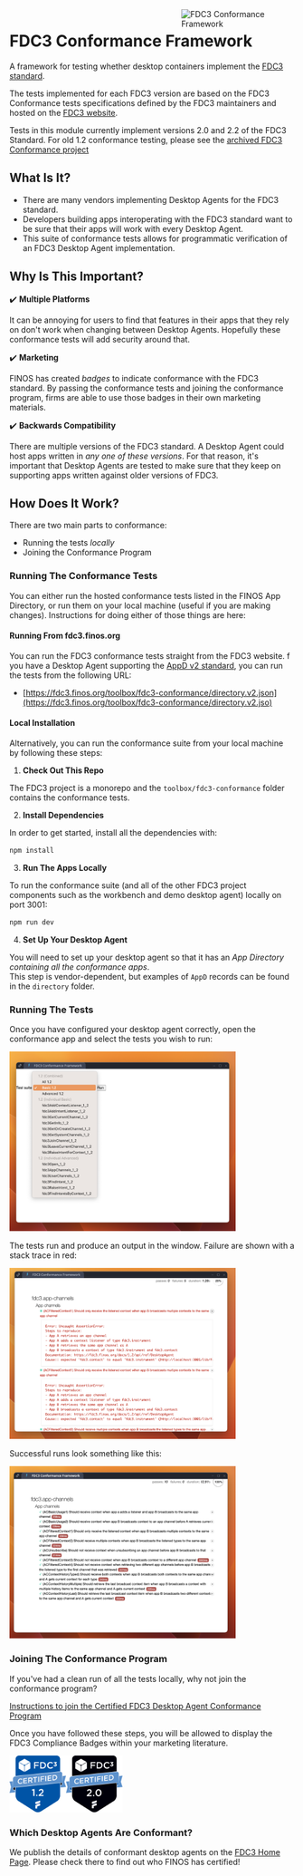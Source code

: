 <img align="right"  title="FDC3 Conformance Framework" width="200px" src="https://landscape.finos.org/logos/fdc3-conformance-framework.svg">

# FDC3 Conformance Framework

A framework for testing whether desktop containers implement the [FDC3 standard](https://fdc3.finos.org/).

The tests implemented for each FDC3 version are based on the FDC3 Conformance tests specifications defined by the FDC3 maintainers and hosted on the [FDC3 website](../../website/docs/api/conformance/Overview.md). 

Tests in this module currently implement versions 2.0 and 2.2 of the FDC3 Standard.  For old 1.2 conformance testing, please see the [archived FDC3 Conformance project](https://github.com/finos/FDC3-Conformance-Framework) 

## What Is It?

- There are many vendors implementing Desktop Agents for the FDC3 standard.
- Developers building apps interoperating with the FDC3 standard want to be sure that their apps will work with every Desktop Agent.
- This suite of conformance tests allows for programmatic verification of an FDC3 Desktop Agent implementation.

## Why Is This Important?

✔️ **Multiple Platforms**

It can be annoying for users to find that features in their apps that they rely on don't work when changing between Desktop Agents.  Hopefully these conformance tests will add security around that.

✔️ **Marketing**

FINOS has created _badges_ to indicate conformance with the FDC3 standard.   By passing the conformance tests and joining the conformance program, firms are able to use those badges in their own marketing materials.

✔️ **Backwards Compatibility**

There are multiple versions of the FDC3 standard.  A Desktop Agent could host apps written in _any one of these versions_.  For that reason, it's important that Desktop Agents are tested to make sure that they keep on supporting apps written against older versions of FDC3.

## How Does It Work?

There are two main parts to conformance:
  
  - Running the tests _locally_
  - Joining the Conformance Program

### Running The Conformance Tests

You can either run the hosted conformance tests listed in the FINOS App Directory, or run them on your local machine (useful if you are making changes).  Instructions for doing either of those things are here:

#### Running From fdc3.finos.org

You can run the FDC3 conformance tests straight from the FDC3 website.  f you have a Desktop Agent supporting the [AppD v2 standard](https://fdc3.finos.org/docs/app-directory/spec), you can run the tests from the following URL:

 - [https://fdc3.finos.org/toolbox/fdc3-conformance/directory.v2.json](https://fdc3.finos.org/toolbox/fdc3-conformance/directory.v2.jso)

#### Local Installation

Alternatively, you can run the conformance suite from your local machine by following these steps:

1.  **Check Out This Repo**

The FDC3 project is a monorepo and the `toolbox/fdc3-conformance` folder contains the conformance tests.  

2. **Install Dependencies**

In order to get started, install all the dependencies with:

```sh
npm install
```

3.  **Run The Apps Locally**

To run the conformance suite (and all of the other FDC3 project components such as the workbench and demo desktop agent) locally on port 3001:

```sh
npm run dev
```

4.  **Set Up Your Desktop Agent**

You will need to set up your desktop agent so that it has an _App Directory containing all the conformance apps_.   
This step is vendor-dependent, but examples of `AppD` records can be found in the `directory` folder.

### Running The Tests

Once you have configured your desktop agent correctly, open the conformance app and select the tests you wish to run:

<img src="static/selecting.png" alt="Selecting Tests" width="400px" />

The tests run and produce an output in the window.  Failure are shown with a stack trace in red:

<img src="static/failing.png" alt="Running Tests" width="400px" />

Successful runs look something like this:

<img src="static/running.png" alt="Success" width="400px" />

### Joining The Conformance Program

If you've had a clean run of all the tests locally, why not join the conformance program?

[Instructions to join the Certified FDC3 Desktop Agent Conformance Program](instructions.md)

Once you have followed these steps, you will be allowed to display the FDC3 Compliance Badges within your marketing literature.

<img src="terms-conditions/graphics/1.2/2022_FDC3_CompliantBadge_1.2.png" alt="Conformance with FDC3 1.2" width="100px"><img src="terms-conditions/graphics/2.0/2022_FDC3_CompliantBadge_2.0.png" alt="Conformance with FDC3 2.0"  width="100px">

### Which Desktop Agents Are Conformant?

We publish the details of conformant desktop agents on the [FDC3 Home Page](https://fdc3.finos.org#conformance).  Please check there to find out who FINOS has certified! 

